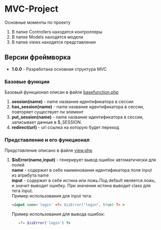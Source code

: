 <h1>MVC-Project</h1>
<p>Основные моменты по проекту</p>
<ol>
 <li>В папке Controllers находятся контроллеры</li>
 <li>В папке Models находятся модели</li>
 <li>В папке views находятся представления</li>
</ol>
<h2>Версии фреймворка</h2>
<ul>
    <li><b>1.0.0</b> - Разработана основная структура MVC</li>
</ul>
<h3>Базовые функции</h3>
<p>
    Базовый функционал описан в файле <a href="./core/basefunction.php">basefunction.php</a></p>
    <ol>
        <li><b>session(name)</b> - name название идентификатора в сессии</li>
        <li><b>has_session(name)</b> - name название идентификатора в сессии, повторяет существует ли элемент</li>
        <li><b>put_session(name)</b> - name название идентификатора в сессии, записывает данные в $_SESSION.</li>
        <li><b>redirect(url)</b> - url ссылка на которую будет переход
    </ol>

<h3>Представление и его функционал</h3>
<p>Представление описано в файле <a href ="./core/view.php">view.php</a></p>
<ol>
    <li><b>$isError(name,input)</b> - генерирует вывод ошибок автоматически для полей<br>
        <b>name</b> - содержит в себе наименования идентификатора поля input из атрибута name<br>
        <b>input</b> - содержит в себе истина или ложь.Под default является ложь, и значит выводит ошибку. При значении истина выводит class для тега input.<br>
        Пример использования для input тега:

```html
<input name='login' <?= $isError('login', true) ?> >
```

Пример использования для вывода ошибок:
```php
   <?= $isError('login') ?>
```
</li>
</ol>
